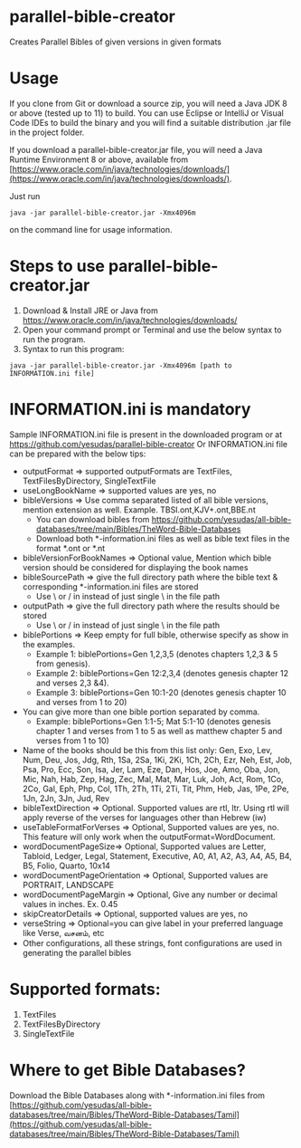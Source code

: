 # parallel-bible-creator
Creates Parallel Bibles of given versions in given formats

# Usage
If you clone from Git or download a source zip, you will need a Java JDK 8 or above (tested up to 11) to build. You can use Eclipse or IntelliJ or Visual Code IDEs to build the binary and you will find a suitable distribution .jar file in the project folder.

If you download a parallel-bible-creator.jar file, you will need a Java Runtime Environment 8 or above, available from [https://www.oracle.com/in/java/technologies/downloads/](https://www.oracle.com/in/java/technologies/downloads/).

Just run

~~~
java -jar parallel-bible-creator.jar -Xmx4096m 
~~~

on the command line for usage information.

# Steps to use parallel-bible-creator.jar
1. Download & Install JRE or Java from https://www.oracle.com/in/java/technologies/downloads/
2. Open your command prompt or Terminal and use the below syntax to run the program.
3. Syntax to run this program:

~~~
java -jar parallel-bible-creator.jar -Xmx4096m [path to INFORMATION.ini file]
~~~

# INFORMATION.ini is mandatory

Sample INFORMATION.ini file is present in the downloaded program or at https://github.com/yesudas/parallel-bible-creator
Or INFORMATION.ini file can be prepared with the below tips:
- outputFormat => supported outputFormats are TextFiles, TextFilesByDirectory, SingleTextFile
- useLongBookName => supported values are yes, no
- bibleVersions => Use comma separated listed of all bible versions, mention extension as well. Example. TBSI.ont,KJV+.ont,BBE.nt
    - You can download bibles from https://github.com/yesudas/all-bible-databases/tree/main/Bibles/TheWord-Bible-Databases
    - Download both *-information.ini files as well as bible text files in the format *.ont or *.nt
- bibleVersionForBookNames => Optional value, Mention which bible version should be considered for displaying the book names
- bibleSourcePath => give the full directory path where the bible text & corresponding *-information.ini files are stored
    - Use \\ or / in instead of just single \ in the file path
- outputPath => give the full directory path where the results should be stored
    - Use \\ or / in instead of just single \ in the file path
- biblePortions => Keep empty for full bible, otherwise specify as show in the examples.
    - Example 1: biblePortions=Gen 1,2,3,5 (denotes chapters 1,2,3 & 5 from genesis). 
    - Example 2: biblePortions=Gen 12:2,3,4 (denotes genesis chapter 12 and verses 2,3 &4). 
    - Example 3: biblePortions=Gen 10:1-20 (denotes genesis chapter 10 and verses from 1 to 20)
- You can give more than one bible portion separated by comma. 
    - Example: biblePortions=Gen 1:1-5; Mat 5:1-10 (denotes genesis chapter 1 and verses from 1 to 5 as well as matthew chapter 5 and verses from 1 to 10)
- Name of the books should be this from this list only: Gen, Exo, Lev, Num, Deu, Jos, Jdg, Rth, 1Sa, 2Sa, 1Ki, 2Ki, 1Ch, 2Ch, Ezr, Neh, Est, Job, Psa, Pro, Ecc, Son, Isa, Jer, Lam, Eze, Dan, Hos, Joe, Amo, Oba, Jon, Mic, Nah, Hab, Zep, Hag, Zec, Mal, Mat, Mar, Luk, Joh, Act, Rom, 1Co, 2Co, Gal, Eph, Php, Col, 1Th, 2Th, 1Ti, 2Ti, Tit, Phm, Heb, Jas, 1Pe, 2Pe, 1Jn, 2Jn, 3Jn, Jud, Rev
- bibleTextDirection => Optional. Supported values are rtl, ltr. Using rtl will apply reverse of the verses for languages other than Hebrew (iw)
- useTableFormatForVerses => Optional, Supported values are yes, no. This feature will only work when the outputFormat=WordDocument. 
- wordDocumentPageSize=> Optional, Supported values are Letter, Tabloid, Ledger, Legal, Statement, Executive, A0, A1, A2, A3, A4, A5, B4, B5, Folio, Quarto, 10x14 
- wordDocumentPageOrientation => Optional, Supported values are PORTRAIT, LANDSCAPE
- wordDocumentPageMargin => Optional, Give any number or decimal values in inches. Ex. 0.45
- skipCreatorDetails => Optional, supported values are yes, no
- verseString => Optional=you can give label in your preferred language like Verse, வசனம், etc
- Other configurations, all these strings, font configurations are used in generating the parallel bibles

# Supported formats:
1. TextFiles
2. TextFilesByDirectory
3. SingleTextFile

# Where to get Bible Databases?
Download the Bible Databases along with *-information.ini files from [https://github.com/yesudas/all-bible-databases/tree/main/Bibles/TheWord-Bible-Databases/Tamil](https://github.com/yesudas/all-bible-databases/tree/main/Bibles/TheWord-Bible-Databases/Tamil)
